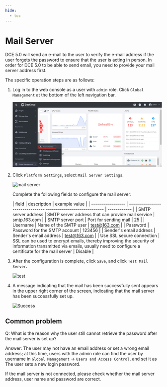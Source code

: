 ```yaml
---
hide:
  - toc
---
```


# Mail Server

DCE 5.0 will send an e-mail to the user to verify the e-mail address if the user forgets the password to ensure that the user is acting in person.
In order for DCE 5.0 to be able to send email, you need to provide your mail server address first.

The specific operation steps are as follows:

1. Log in to the web console as a user with `admin` role. Click `Global Management` at the bottom of the left navigation bar.

    ![Global Management](../../images/ws01.png)

1. Click `Platform Settings`, select `Mail Server Settings`.

    ![mail server](../../images/mail01.png)

    Complete the following fields to configure the mail server:

    | field | description | example value |
    | ----------------- | -------------------------------- ----------------------------- | ------------ |
    | SMTP server address | SMTP server address that can provide mail service | smtp.163.com |
    | SMTP server port | Port for sending mail | 25 |
    | Username | Name of the SMTP user | test@163.com |
    | Password | Password for the SMTP account | 123456 |
    | Sender's email address | Sender's email address | test@163.com |
    | Use SSL secure connection | SSL can be used to encrypt emails, thereby improving the security of information transmitted via emails, usually need to configure a certificate for the mail server | Disable |

1. After the configuration is complete, click `Save`, and click `Test Mail Server`.

    ![test](../../images/mail02.png)

1. A message indicating that the mail has been successfully sent appears in the upper right corner of the screen, indicating that the mail server has been successfully set up.

    ![Success](../../images/mail03.png)

## Common problem

Q: What is the reason why the user still cannot retrieve the password after the mail server is set up?

Answer: The user may not have an email address or set a wrong email address; at this time, users with the admin role can find the user by username in `Global Management` -> `Users and Access Control`, and set it as The user sets a new login password.

If the mail server is not connected, please check whether the mail server address, user name and password are correct.